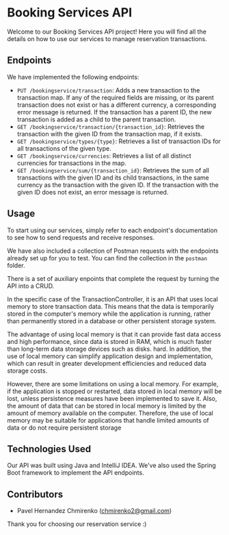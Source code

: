 # Booking Services API

Welcome to our Booking Services API project! Here you will find all the details on how to use our services to manage reservation transactions.

## Endpoints

We have implemented the following endpoints:

- `PUT /bookingservice/transaction`: Adds a new transaction to the transaction map. If any of the required fields are missing, or its parent transaction does not exist or has a different currency, a corresponding error message is returned. If the transaction has a parent ID, the new transaction is added as a child to the parent transaction.
- `GET /bookingservice/transaction/{transaction_id}`: Retrieves the transaction with the given ID from the transaction map, if it exists.
- `GET /bookingservice/types/{type}`: Retrieves a list of transaction IDs for all transactions of the given type.
- `GET /bookingservice/currencies`: Retrieves a list of all distinct currencies for transactions in the map.
- `GET /bookingservice/sum/{transaction_id}`: Retrieves the sum of all transactions with the given ID and its child transactions, in the same currency as the transaction with the given ID. If the transaction with the given ID does not exist, an error message is returned.

## Usage

To start using our services, simply refer to each endpoint's documentation to see how to send requests and receive responses.

We have also included a collection of Postman requests with the endpoints already set up for you to test. You can find the collection in the `postman` folder.

There is a set of auxiliary enpoints that complete the request by turning the API into a CRUD.

In the specific case of the TransactionController, it is an API that uses local memory to store transaction data. This means that the data is temporarily stored in the computer's memory while the application is running, rather than permanently stored in a database or other persistent storage system.

The advantage of using local memory is that it can provide fast data access and high performance, since data is stored in RAM, which is much faster than long-term data storage devices such as disks. hard. In addition, the use of local memory can simplify application design and implementation, which can result in greater development efficiencies and reduced data storage costs.

However, there are some limitations on using a local memory. For example, if the application is stopped or restarted, data stored in local memory will be lost, unless persistence measures have been implemented to save it. Also, the amount of data that can be stored in local memory is limited by the amount of memory available on the computer. Therefore, the use of local memory may be suitable for applications that handle limited amounts of data or do not require persistent storage

## Technologies Used

Our API was built using Java and IntelliJ IDEA. We've also used the Spring Boot framework to implement the API endpoints.


## Contributors

- Pavel Hernandez Chmirenko (chmirenko2@gmail.com)

Thank you for choosing our reservation service :)


